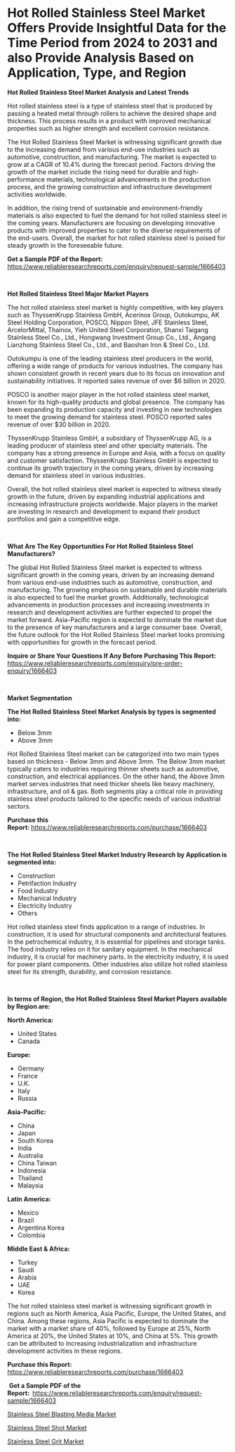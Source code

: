 <p><h1>Hot Rolled Stainless Steel Market Offers Provide Insightful Data for the Time Period from 2024 to 2031 and also Provide Analysis Based on Application, Type, and Region</h1></p><p><strong>Hot Rolled Stainless Steel Market Analysis and Latest Trends</strong></p>
<p><p>Hot rolled stainless steel is a type of stainless steel that is produced by passing a heated metal through rollers to achieve the desired shape and thickness. This process results in a product with improved mechanical properties such as higher strength and excellent corrosion resistance.</p><p>The Hot Rolled Stainless Steel Market is witnessing significant growth due to the increasing demand from various end-use industries such as automotive, construction, and manufacturing. The market is expected to grow at a CAGR of 10.4% during the forecast period. Factors driving the growth of the market include the rising need for durable and high-performance materials, technological advancements in the production process, and the growing construction and infrastructure development activities worldwide.</p><p>In addition, the rising trend of sustainable and environment-friendly materials is also expected to fuel the demand for hot rolled stainless steel in the coming years. Manufacturers are focusing on developing innovative products with improved properties to cater to the diverse requirements of the end-users. Overall, the market for hot rolled stainless steel is poised for steady growth in the foreseeable future.</p></p>
<p><strong>Get a Sample PDF of the Report:&nbsp;</strong> <a href="https://www.reliableresearchreports.com/enquiry/request-sample/1666403">https://www.reliableresearchreports.com/enquiry/request-sample/1666403</a></p>
<p>&nbsp;</p>
<p><strong>Hot Rolled Stainless Steel Major Market Players</strong></p>
<p><p>The hot rolled stainless steel market is highly competitive, with key players such as ThyssenKrupp Stainless GmbH, Acerinox Group, Outokumpu, AK Steel Holding Corporation, POSCO, Nippon Steel, JFE Stainless Steel, ArcelorMittal, Thainox, Yieh United Steel Corporation, Shanxi Taigang Stainless Steel Co., Ltd., Hongwang Investment Group Co., Ltd., Angang Lianzhong Stainless Steel Co., Ltd., and Baoshan Iron & Steel Co., Ltd. </p><p>Outokumpu is one of the leading stainless steel producers in the world, offering a wide range of products for various industries. The company has shown consistent growth in recent years due to its focus on innovation and sustainability initiatives. It reported sales revenue of over $6 billion in 2020.</p><p>POSCO is another major player in the hot rolled stainless steel market, known for its high-quality products and global presence. The company has been expanding its production capacity and investing in new technologies to meet the growing demand for stainless steel. POSCO reported sales revenue of over $30 billion in 2020.</p><p>ThyssenKrupp Stainless GmbH, a subsidiary of ThyssenKrupp AG, is a leading producer of stainless steel and other specialty materials. The company has a strong presence in Europe and Asia, with a focus on quality and customer satisfaction. ThyssenKrupp Stainless GmbH is expected to continue its growth trajectory in the coming years, driven by increasing demand for stainless steel in various industries.</p><p>Overall, the hot rolled stainless steel market is expected to witness steady growth in the future, driven by expanding industrial applications and increasing infrastructure projects worldwide. Major players in the market are investing in research and development to expand their product portfolios and gain a competitive edge.</p></p>
<p>&nbsp;</p>
<p><strong>What Are The Key Opportunities For Hot Rolled Stainless Steel Manufacturers?</strong></p>
<p><p>The global Hot Rolled Stainless Steel market is expected to witness significant growth in the coming years, driven by an increasing demand from various end-use industries such as automotive, construction, and manufacturing. The growing emphasis on sustainable and durable materials is also expected to fuel the market growth. Additionally, technological advancements in production processes and increasing investments in research and development activities are further expected to propel the market forward. Asia-Pacific region is expected to dominate the market due to the presence of key manufacturers and a large consumer base. Overall, the future outlook for the Hot Rolled Stainless Steel market looks promising with opportunities for growth in the forecast period.</p></p>
<p><strong>Inquire or Share Your Questions If Any Before Purchasing This Report:</strong> <a href="https://www.reliableresearchreports.com/enquiry/pre-order-enquiry/1666403">https://www.reliableresearchreports.com/enquiry/pre-order-enquiry/1666403</a></p>
<p>&nbsp;</p>
<p><strong>Market Segmentation</strong></p>
<p><strong>The Hot Rolled Stainless Steel Market Analysis by types is segmented into:</strong></p>
<p><ul><li>Below 3mm</li><li>Above 3mm</li></ul></p>
<p><p>Hot Rolled Stainless Steel market can be categorized into two main types based on thickness - Below 3mm and Above 3mm. The Below 3mm market typically caters to industries requiring thinner sheets such as automotive, construction, and electrical appliances. On the other hand, the Above 3mm market serves industries that need thicker sheets like heavy machinery, infrastructure, and oil & gas. Both segments play a critical role in providing stainless steel products tailored to the specific needs of various industrial sectors.</p></p>
<p><strong>Purchase this Report:&nbsp;</strong><a href="https://www.reliableresearchreports.com/purchase/1666403">https://www.reliableresearchreports.com/purchase/1666403</a></p>
<p>&nbsp;</p>
<p><strong>The Hot Rolled Stainless Steel Market Industry Research by Application is segmented into:</strong></p>
<p><ul><li>Construction</li><li>Petrifaction Industry</li><li>Food Industry</li><li>Mechanical Industry</li><li>Electricity Industry</li><li>Others</li></ul></p>
<p><p>Hot rolled stainless steel finds application in a range of industries. In construction, it is used for structural components and architectural features. In the petrochemical industry, it is essential for pipelines and storage tanks. The food industry relies on it for sanitary equipment. In the mechanical industry, it is crucial for machinery parts. In the electricity industry, it is used for power plant components. Other industries also utilize hot rolled stainless steel for its strength, durability, and corrosion resistance.</p></p>
<p>&nbsp;</p>
<p><strong>In terms of Region, the Hot Rolled Stainless Steel Market Players available by Region are:</strong></p>
<p>
    <p> <strong> North America: </strong>
        <ul>
            <li>United States</li>
            <li>Canada</li>
        </ul>
        </p> 
    <p> <strong> Europe: </strong>
        <ul>
            <li>Germany</li>
            <li>France</li>
            <li>U.K.</li>
            <li>Italy</li>
            <li>Russia</li>
        </ul>
        </p> 
    <p> <strong> Asia-Pacific: </strong>
        <ul>
            <li>China</li>
            <li>Japan</li>
            <li>South Korea</li>
            <li>India</li>
            <li>Australia</li>
            <li>China Taiwan</li>
            <li>Indonesia</li>
            <li>Thailand</li>
            <li>Malaysia</li>
        </ul>
        </p> 
    <p> <strong> Latin America: </strong>
        <ul>
            <li>Mexico</li>
            <li>Brazil</li>
            <li>Argentina Korea</li>
            <li>Colombia</li>
        </ul>
        </p> 
    <p> <strong> Middle East & Africa: </strong>
        <ul>
            <li>Turkey</li>
            <li>Saudi</li>
            <li>Arabia</li>
            <li>UAE</li>
            <li>Korea</li>
        </ul>
    </p>
    </p>
<p><p>The hot rolled stainless steel market is witnessing significant growth in regions such as North America, Asia Pacific, Europe, the United States, and China. Among these regions, Asia Pacific is expected to dominate the market with a market share of 40%, followed by Europe at 25%, North America at 20%, the United States at 10%, and China at 5%. This growth can be attributed to increasing industrialization and infrastructure development activities in these regions.</p></p>
<p><strong>Purchase this Report: </strong><a href="https://www.reliableresearchreports.com/purchase/1666403">https://www.reliableresearchreports.com/purchase/1666403</a></p>
<p>&nbsp;<strong>Get a Sample PDF of the Report:&nbsp;&nbsp;</strong><a href="https://www.reliableresearchreports.com/enquiry/request-sample/1666403">https://www.reliableresearchreports.com/enquiry/request-sample/1666403</a></p>
<p><strong></strong></p>
<p><p><a href="https://github.com/timeliteaut/Market-Research-Report-List-1/blob/main/stainless-steel-blasting-media-market.md">Stainless Steel Blasting Media Market</a></p><p><a href="https://github.com/bobicer/Market-Research-Report-List-2/blob/main/stainless-steel-shot-market.md">Stainless Steel Shot Market</a></p><p><a href="https://github.com/globismark/Market-Research-Report-List-2/blob/main/stainless-steel-grit-market.md">Stainless Steel Grit Market</a></p></p>